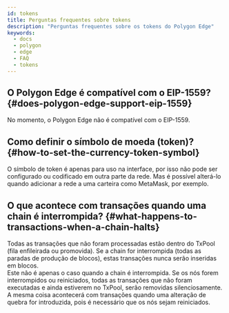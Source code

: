 ```yaml
---
id: tokens
title: Perguntas frequentes sobre tokens
description: "Perguntas frequentes sobre os tokens do Polygon Edge"
keywords:
  - docs
  - polygon
  - edge
  - FAQ
  - tokens
---
```


## O Polygon Edge é compatível com o EIP-1559? {#does-polygon-edge-support-eip-1559}
No momento, o Polygon Edge não é compatível com o EIP-1559.

## Como definir o símbolo de moeda (token)? {#how-to-set-the-currency-token-symbol}

O símbolo de token é apenas para uso na interface, por isso não pode ser configurado ou codificado em outra parte da rede.
Mas é possível alterá-lo quando adicionar a rede a uma carteira como MetaMask, por exemplo.

## O que acontece com transações quando uma chain é interrompida? {#what-happens-to-transactions-when-a-chain-halts}

Todas as transações que não foram processadas estão dentro do TxPool (fila enfileirada ou promovida). Se a chain for interrompida (todas as paradas de produção de blocos), estas transações nunca serão inseridas em blocos.<br/> Este não é apenas o caso quando a chain é interrompida. Se os nós forem interrompidos ou reiniciados, todas as transações que não foram executadas e ainda estiverem no TxPool, serão removidas silenciosamente.<br/> A mesma coisa acontecerá com transações quando uma alteração de quebra for introduzida, pois é necessário que os nós sejam reiniciados.

